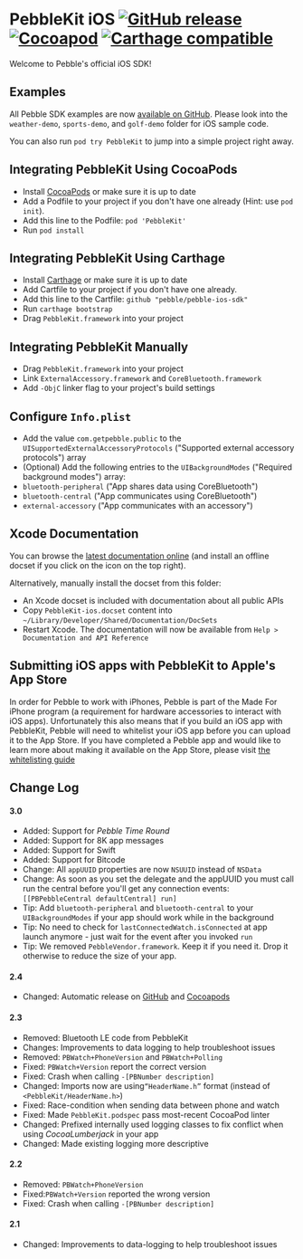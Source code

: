 # PebbleKit iOS [![GitHub release](https://img.shields.io/github/release/pebble/pebble-ios-sdk.svg)](https://github.com/pebble/pebble-ios-sdk/releases) [![Cocoapod](https://img.shields.io/cocoapods/v/PebbleKit.svg)](https://cocoapods.org/pods/PebbleKit) [![Carthage compatible](https://img.shields.io/badge/Carthage-compatible-4BC51D.svg?style=flat)](https://github.com/Carthage/Carthage)

Welcome to Pebble's official iOS SDK!

## Examples

All Pebble SDK examples are now [available on GitHub](https://github.com/pebble/pebble-sdk-examples). Please look into the `weather-demo`, `sports-demo`, and `golf-demo` folder for iOS sample code.

You can also run `pod try PebbleKit` to jump into a simple project right away.

## Integrating PebbleKit Using CocoaPods

- Install [CocoaPods](http://www.cocoapods.org) or make sure it is up to date
- Add a Podfile to your project if you don't have one already (Hint: use `pod init`).
- Add this line to the Podfile: `pod 'PebbleKit'`
- Run `pod install`

## Integrating PebbleKit Using Carthage

- Install [Carthage](https://github.com/Carthage/Carthage/releases) or make sure it is up to date
- Add Cartfile to your project if you don't have one already.
- Add this line to the Cartfile: `github "pebble/pebble-ios-sdk"`
- Run `carthage bootstrap`
- Drag `PebbleKit.framework` into your project

## Integrating PebbleKit Manually

- Drag `PebbleKit.framework` into your project
- Link `ExternalAccessory.framework` and `CoreBluetooth.framework`
- Add `-ObjC` linker flag to your project's build settings

## Configure `Info.plist`

- Add the value `com.getpebble.public` to the `UISupportedExternalAccessoryProtocols` ("Supported external accessory protocols") array
- (Optional) Add the following entries to the `UIBackgroundModes` ("Required background modes") array:
 - `bluetooth-peripheral` ("App shares data using CoreBluetooth") 
 - `bluetooth-central` ("App communicates using CoreBluetooth")
 - `external-accessory` ("App communicates with an accessory")

## Xcode Documentation

You can browse the [latest documentation online](http://cocoadocs.org/docsets/PebbleKit) (and install an offline docset if you click on the icon on the top right).

Alternatively, manually install the docset from this folder:

- An Xcode docset is included with documentation about all public APIs
- Copy `PebbleKit-ios.docset` content into `~/Library/Developer/Shared/Documentation/DocSets`
- Restart Xcode. The documentation will now be available from `Help > Documentation and API Reference`

## Submitting iOS apps with PebbleKit to Apple's App Store

In order for Pebble to work with iPhones, Pebble is part of the Made For iPhone program (a requirement for hardware accessories to interact with iOS apps). Unfortunately this also means that if you build an iOS app with PebbleKit, Pebble will need to whitelist your iOS app before you can upload it to the App Store. If you have completed a Pebble app and would like to learn more about making it available on the App Store, please visit [the whitelisting guide](https://developer.getpebble.com/2/distribute/whitelisting.html)

## Change Log

#### 3.0

- Added: Support for *Pebble Time Round*
- Added: Support for 8K app messages
- Added: Support for Swift
- Added: Support for Bitcode
- Change: All `appUUID` properties are now `NSUUID` instead of `NSData`
- Change: As soon as you set the delegate and the appUUID you must call run the central before you'll get any connection events: `[[PBPebbleCentral defaultCentral] run]`
- Tip: Add `bluetooth-peripheral` and `bluetooth-central` to your `UIBackgroundModes` if your app should work while in the background
- Tip: No need to check for `lastConnectedWatch.isConnected` at app launch anymore - just wait for the event after you invoked `run`
- Tip: We removed `PebbleVendor.framework`. Keep it if you need it. Drop it otherwise to reduce the size of your app.

#### 2.4

- Changed: Automatic release on [GitHub](https://github.com/pebble/pebble-ios-sdk) and [Cocoapods](http://cocoapods.org/?q=pebble)

#### 2.3

- Removed: Bluetooth LE code from PebbleKit
- Changes: Improvements to data logging to help troubleshoot issues
- Removed: `PBWatch+PhoneVersion` and `PBWatch+Polling`
- Fixed: `PBWatch+Version` report the correct version
- Fixed: Crash when calling `-[PBNumber description]`
- Changed: Imports now are using`“HeaderName.h”` format (instead of `<PebbleKit/HeaderName.h>`)
- Fixed: Race-condition when sending data between phone and watch
- Fixed: Made `PebbleKit.podspec` pass most-recent CocoaPod linter
- Changed: Prefixed internally used logging classes to fix conflict when using *CocoaLumberjack* in your app
- Changed: Made existing logging more descriptive

#### 2.2
- Removed: `PBWatch+PhoneVersion`
- Fixed:`PBWatch+Version` reported the wrong version
- Fixed: Crash when calling `-[PBNumber description]`

#### 2.1
- Changed: Improvements to data-logging to help troubleshoot issues
